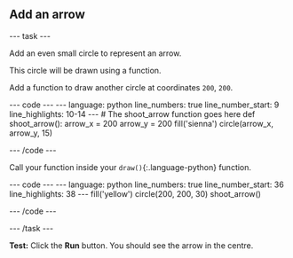 <h2 class="c-project-heading--task">Add an arrow</h2>

--- task ---

Add an even small circle to represent an arrow.

This circle will be drawn using a function.

Add a function to draw another circle at coordinates `200`, `200`.

<div class="c-project-code">
--- code ---
---
language: python
line_numbers: true
line_number_start: 9
line_highlights: 10-14
---
# The shoot_arrow function goes here
def shoot_arrow():
    arrow_x = 200
    arrow_y = 200
    fill('sienna')
    circle(arrow_x, arrow_y, 15)

--- /code ---
</div>

Call your function inside your `draw()`{:.language-python} function.

<div class="c-project-code">
--- code ---
---
language: python
line_numbers: true
line_number_start: 36
line_highlights: 38
---
    fill('yellow')
    circle(200, 200, 30)
    shoot_arrow()

--- /code ---
</div>

--- /task ---

**Test:** Click the **Run** button. You should see the arrow in the centre.